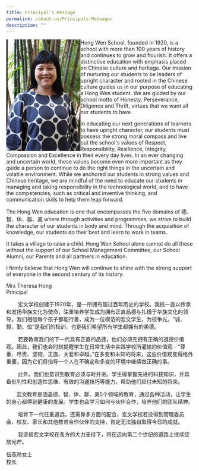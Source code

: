 ```yaml
---
title: Principal’s Message
permalink: /about-us/Principals-Message/
description: ""
---
```

<div>

<div style="float: left">

<img src="/images/About%20Us/Principal's%20Message/IMG_1945-1-200x300.jpg"/>
</div><div>
	
	
<p>Hong Wen School, founded in 1920, is a school with more than 100 years of history and continues to grow and flourish. It offers a distinctive education with emphasis placed on Chinese culture and heritage. Our mission of nurturing our students to be leaders of upright character and rooted in the Chinese culture guides us in our purpose of educating a Hong Wen student. We are guided by our school motto of Honesty, Perseverance, Diligence and Thrift, virtues that we want all our students to have.
	
In educating our next generations of learners to have upright character, our students must possess the strong moral compass and live out the school's values of Respect, Responsibility, Resilience, Integrity, Compassion and Excellence in their every day lives. In an ever changing and uncertain world, these values become even more important as they guide a person to continue to do the right things in the uncertain and volatile environment. While we anchored our students in strong values and Chinese heritage, we are mindful of the need to educate our students in managing and taking responsibility in the technological world, and to have the competencies, such as critical and inventive thinking, and communication skills to help them leap forward.
	
The Hong Wen education is one that encompasses the five domains of  德、智、体、群、美  where through activities and programmes, we strive to build the character of our students in body and mind. Through the acquisition of knowledge, our students do their best and learn to work in teams.
	
It takes a village to raise a child. Hong Wen School alone cannot do all these without the support of our School Management Committee, our School Alumni, our Parents and all partners in education.
	
I firmly believe that Hong Wen will continue to shine with the strong support of everyone in the second century of its history.
	
Mrs Theresa Hong	
Principal<p>
	


</div><div>
</div><div>


        宏文学校创建于1920年，是一所拥有超过百年历史的学校。我校一直以传承和发扬华族文化为使命，注重培养学生成为拥有正直品德与扎根于华族文化的领导。我们相信每个孩子都能行善，成为一位模范的宏文学生，为校争光。“诚、毅、勤、俭”是我们的校训，也是我们希望所有学生都拥有的美德。

        若要教育我们的下一代具有正直的品德，他们必须先拥有正确的道德价值观。因此，我们也会时刻提醒学生在日常生活中实践学校所灌输的价值观－“尊重、尽责、坚韧、正直、关爱和卓越。”在多变和未知的将来，这些价值观变得格外重要，因为它们将指导一个人在不确定和多变的环境中继续做正确的事。

        此外，我们也意识到教育必须与时并进。学生得掌握先进的科技知识，并具备批判性和创造性思维、有效的沟通技巧等能力，帮助他们应付未知的将来。

        宏文教育是涵盖德、智、体、群、美5个领域的教育，通过各种活动，让学生的身心都得到健康的发展。学生也会学习如何与伙伴合作，培养他们的团队精神。

        培育下一代任重道远，还需靠多方面的配合，宏文学校若没得到管理委员会、校友、家长和其他教育合作伙伴的支持，肯定无法独自取得今日的成就。

        我坚信宏文学校在各方的大力支持下，将在迈向第二个世纪的道路上继续绽放光芒。

	
伍燕玲女士	
	校长 